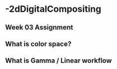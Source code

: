 # -2dDigitalCompositing
Week 03 Assignment
-------------
What is color space?
-------------
What is Gamma / Linear workflow
-------------
